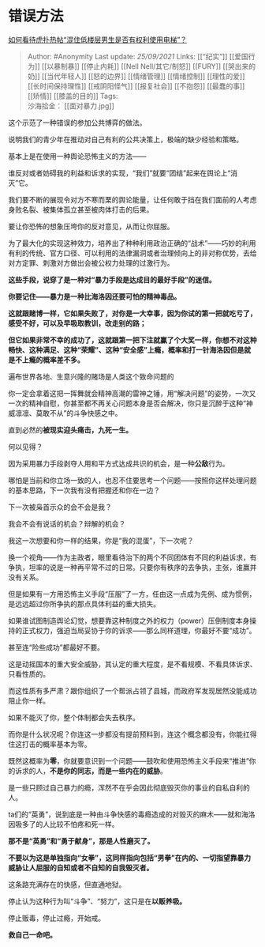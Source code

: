# 错误方法
[如何看待虎扑热帖“混住低楼层男生是否有权利使用电梯”？](https://www.zhihu.com/question/487804089/answer/2132823164)

> Author: #Anonymity 
Last update: *25/09/2021* 
Links: [[“纪实”]] [[爱国行为]] [[以暴制暴]] [[停止内耗]] [[Nell Nell/其它/制怒]] [[FURY]] [[哭出来的奶]] [[当代年轻人]] [[怒的边界]] [[情绪管理]] [[情绪控制]] [[理性的爱]] [[长时间保持理性]] [[戒阴阳怪气]] [[报复社会]] [[不抱怨]] [[最蠢的事]] [[矫情]] [[膝盖的目的]] 
Tags:  
沙海拾金： [[面对暴力.jpg]] 


这个示范了一种错误的参加公共博弈的做法。

说明我们的青少年在推动对自己有利的公共决策上，极端的缺少经验和策略。

基本上是在使用一种舆论恐怖主义的方法——

谁反对或者妨碍我的利益和诉求的实现，“我们”就要“团结”起来在舆论上“消灭”它。

我们要不断的展现令对方不寒而栗的舆论能量，让任何敢于挡在我们面前的人考虑身败名裂、被集体孤立甚至被肉体打击的后果。

要让你恐怖的想象压垮你的反对意见，从而让你屈服。

为了最大化的实现这种效力，培养出了种种利用政治正确的“战术”——巧妙的利用有利的传统、官方口径、可以利用的法律漏洞或者治理倾向上的非对称优势，去给对方定罪、刺激对方做出会被公权力处理的过激行为。

**这些手段，说穿了是一种对“暴力手段是达成目的最好手段”的迷信。**

**你要记住——暴力是一种比海洛因还要可怕的精神毒品。**

**这就跟赌博一样，它如果失败了，对你是一大幸事，因为你试的第一把就吃亏了，感受不好，可以及早吸取教训，改走别的路；**

**但它如果非常不幸的成功了，这就跟第一把下注就赢了个大奖一样，你想不对这种畅快、这种满足、这种“荣耀”、这种“安全感”上瘾，概率和打一针海洛因但是就是不上瘾的概率差不多。**

遍布世界各地、生意兴隆的赌场是人类这个致命问题的

你一定会拿着这把一挥舞就会精神高潮的雷神之锤，用“解决问题”的姿势，一次又一次的精神自慰，你甚至都不再关心问题本身是否会解决，你只是沉醉于这种“神威凛凛、莫敢不从”的斗争快感之中。

直到必然的**被现实迎头痛击，九死一生。**

何以见得？

因为采用暴力手段剥夺人用和平方式达成共识的机会，是一种**公敌**行为。

哪怕是当前和你立场一致的人，也忍不住要思考一个问题——按照你这样处理问题的基本思路，下一次我有没有把握还和你在一边？

下一次被枭首示众的会不会是我？

我会不会有说话的机会？辩解的机会？

我这一次想要和你一样的结果，你是“我的混蛋”，下一次呢？

换一个视角——作为主政者，眼里看待治下的两个不同团体有不同的利益诉求，有争执，坦率的说是一种再平常不过的日常。只要你有秩序的去争执，主张，谁赢并没有关系。

但是如果有一方用恐怖主义手段“压服”了一方，任由这一点成为先例、成为惯例，是远远超过你所争执的那点具体利益的重大损失。

如果谁试图制造舆论幻觉，想要靠这种制度之外的权力（power）压倒制度本身操持的正式权力，强迫当局妥协于你的诉求——那么同样道理，你最好不要“成功”。

甚至连“险些成功”都最好不要。

这是动摇国本的重大安全威胁，其认定的重大程度，是不看规模、不看具体诉求、只看性质的。

而这性质有多严肃？跟你组织了一个帮派占领了县城，而政府军发现居然没能成功阻止你一样。

如果不能灭了你，整个体制都会失去秩序。

而你是什么状况呢？你连这一步都没有提前预料到，连这个概念都没有，你能扛得住这打击的概率基本为零。

既然这概率为**零**，你就要意识到一个问题——鼓吹和使用恐怖主义手段来“推进”你的诉求的人，**不是你的同志，而是一些内在的威胁**。

是一些只顾过自己暴力的瘾，浑然不在乎会因此彻底毁灭你的事业的自私自利的人。

ta们的“英勇”，说到底是一种由斗争快感的毒瘾造成的对毁灭的麻木——就和海洛因吸多了的人比较不怕疼和死一样。

**那不是“英勇”和“勇于献身”，那是人性磨灭了。**

**不要以为这是单独指向“女拳”，这同样指向包括“男拳”在内的、一切指望靠暴力威胁让人屈服的自知或者不自知的自我毁灭者。**

这条路充满存在的快感，但直通地狱。

停止认为这种行为叫“斗争”、“努力”，这只是在**以贩养吸。**

停止贩毒，停止过瘾，开始戒。

**救自己一命吧。**